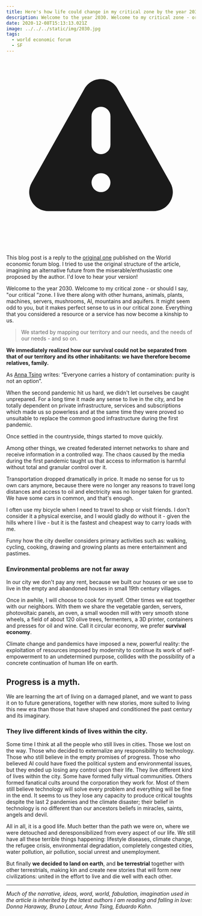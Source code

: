 ```yaml
---
title: Here's how life could change in my critical zone by the year 2030
description: Welcome to the year 2030. Welcome to my critical zone - or should I say, "our critical “zone. 
date: 2020-12-08T15:13:13.021Z
image: ../../../static/img/2030.jpg
tags:
  - world economic forum
  - SF
---
```


<div class="rounded-md bg-yellow-50 p-4">
  <div class="flex items-center">
    <div class="flex-shrink-0">
      <!-- Heroicon name: exclamation -->
      <svg class="h-5 w-5 text-yellow-400" xmlns="http://www.w3.org/2000/svg" viewBox="0 0 20 20" fill="currentColor" aria-hidden="true">
        <path fill-rule="evenodd" d="M8.257 3.099c.765-1.36 2.722-1.36 3.486 0l5.58 9.92c.75 1.334-.213 2.98-1.742 2.98H4.42c-1.53 0-2.493-1.646-1.743-2.98l5.58-9.92zM11 13a1 1 0 11-2 0 1 1 0 012 0zm-1-8a1 1 0 00-1 1v3a1 1 0 002 0V6a1 1 0 00-1-1z" clip-rule="evenodd" />
      </svg>
    </div>
    <div class="ml-3">
      <div class="mt-2 text-sm text-yellow-700">
        <p>
          This blog post is a reply to the <a class="text-yellow-400" href="https://www.weforum.org/agenda/2016/11/how-life-could-change-2030/" target="blank">original one</a> published on the World economic forum blog. I tried to use the original structure of the article, imagining an alternative future from the miserable/enthusiastic one proposed by the author. I'd love to hear your version!
        </p>
      </div>
    </div>
  </div>
</div>



Welcome to the year 2030. Welcome to my critical zone - or should I say, "our critical “zone. 
I live there along with other humans, animals, plants, machines, servers, mushrooms, AI, mountains and aquifers.
It might seem odd to you, but it makes perfect sense to us in our critical zone. Everything that you considered a resource or a service has now become a kinship to us.

> We started by mapping our territory and our needs, and the needs of our needs - and so on.

**We immediately realized how our survival could not be separated from that of our territory and its other inhabitants: we have therefore become relatives, family.**

As [Anna Tsing](https://press.princeton.edu/our-authors/tsing-anna-lowenhaupt) writes: “Everyone carries a history of contamination: purity is not an option”.

When the second pandemic hit us hard, we didn't let ourselves be caught unprepared. For a long time it made any sense to live in the city, and be totally dependent on private infrastructure, services and subscriptions which made us so powerless and at the same time they were proved so unsuitable to replace the common good infrastructure during the first pandemic.

Once settled in the countryside, things started to move quickly. 

Among other things, we created federated internet networks to share and receive information in a controlled way.
The chaos caused by the media during the first pandemic taught us that access to information is harmful without total and granular control over it.


Transportation dropped dramatically in price. It made no sense for us to own cars anymore, because there were no longer any reasons to travel long distances and access to oil and electricity was no longer taken for granted. We have some cars in common, and that's enough.

I often use my bicycle when I need to travel to shop or visit friends. I don't consider it a physical exercise, and I would gladly do without it - given the hills where I live - but it is the fastest and cheapest way to carry loads with me.

Funny how the city dweller considers primary activities such as: walking, cycling, cooking, drawing and growing plants as mere entertainment and pastimes.
 
### Environmental problems are not far away

In our city we don't pay any rent, because we built our houses or we use to live in the empty and abandoned houses in small 19th century villages.

Once in awhile, I will choose to cook for myself. Other times we eat together with our neighbors.
With them we share the vegetable garden, servers, photovoltaic panels, an oven, a small wooden mill with very smooth stone wheels, a field of about 120 olive trees, fermenters, a 3D printer, containers and presses for oil and wine. Call it circular economy, we prefer **survival economy**.

Climate change and pandemics have imposed a new, powerful reality: the exploitation of resources imposed by modernity to continue its work of self-empowerment to an undetermined purpose, collides with the possibility of a concrete continuation of human life on earth.

## Progress is a myth.

We are learning the art of living on a damaged planet, and we want to pass it on to future generations, together with new stories, more suited to living this new era than those that have shaped and conditioned the past century and its imaginary.

### They live different kinds of lives within the city.

Some time I think at all the people who still lives in cities. Those we lost on the way. Those who decided to externalize any responsibility to technology. Those who still believe in the empty promises of progress. Those who believed AI could have fixed the political system and environmental issues, but they ended up losing any control upon their life. 
They live different kind of lives within the city. Some have formed fully virtual communities. Others formed fanatical cults around the corporation they work for.
Most of them still believe technology will solve every problem and everything will be fine in the end. It seems to us they lose any capacity to produce critical toughts despite the last 2 pandemies and the climate disaster; their belief in technology is no different than our ancestors beliefs in miracles, saints, angels and devil.

All in all, it is a good life. Much better than the path we were on, where we were detouched and deresponsibilized from every aspect of our life. We still have all these terrible things happening: lifestyle diseases, climate change, the refugee crisis, environmental degradation, completely congested cities, water pollution, air pollution, social unrest and unemployment. 

But finally **we decided to land on earth**, and **be terrestrial** together with other terrestrials, making kin and create new stories that will form new civilizations: united in the effort to live and die well with each other.

---

_Much of the narrative, ideas, word, world, fabulation, imagination used in the article is inherited by the latest authors I am reading and falling in love: Donna Haraway, Bruno Latour, Anna Tsing, Eduardo Kohn._